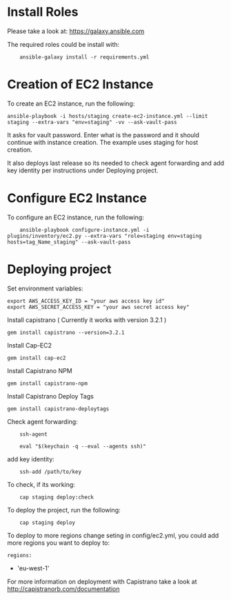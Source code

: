 
Install Roles
============================
Please take a look at: https://galaxy.ansible.com

The required roles could be install with:
	
		ansible-galaxy install -r requirements.yml

	
Creation of EC2 Instance
============================

To create an EC2 instance, run the following:

    ansible-playbook -i hosts/staging create-ec2-instance.yml --limit staging --extra-vars "env=staging" -vv --ask-vault-pass
    
It asks for vault password. Enter what is the password and it should continue with instance creation. The
example uses staging for host creation.

It also deploys last release so its needed to check agent forwarding and add key identity per instructions under Deploying project.

Configure EC2 Instance
============================

To configure an EC2 instance, run the following:

		ansible-playbook configure-instance.yml -i plugins/inventory/ec2.py --extra-vars "role=staging env=staging hosts=tag_Name_staging" --ask-vault-pass
		
		
Deploying project
============================

Set environment variables:

	export AWS_ACCESS_KEY_ID = "your aws access key id"
	export AWS_SECRET_ACCESS_KEY = "your aws secret access key"

Install capistrano ( Currently it works with version 3.2.1 )

	gem install capistrano --version=3.2.1
	
Install Cap-EC2

	gem install cap-ec2
	
Install Capistrano NPM

	gem install capistrano-npm
	
Install Capistrano Deploy Tags

	gem install capistrano-deploytags

Check agent forwarding:
		
		ssh-agent

		eval "$(keychain -q --eval --agents ssh)"
		
add key identity:
	
		ssh-add /path/to/key
		
To check, if its working:

		cap staging deploy:check

To deploy the project, run the following:

		cap staging deploy
		
To deploy to more regions change seting in config/ec2.yml, you could add more regions you want to deploy to:

	regions:
   - 'eu-west-1'
		
For more information on deployment with Capistrano take a look at http://capistranorb.com/documentation

